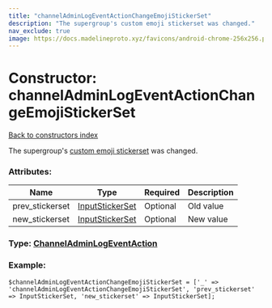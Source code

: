 ```yaml
---
title: "channelAdminLogEventActionChangeEmojiStickerSet"
description: "The supergroup's custom emoji stickerset was changed."
nav_exclude: true
image: https://docs.madelineproto.xyz/favicons/android-chrome-256x256.png
---
```

# Constructor: channelAdminLogEventActionChangeEmojiStickerSet  
[Back to constructors index](/API_docs/constructors/index.html)



The supergroup's [custom emoji stickerset](https://core.telegram.org/api/boost#setting-a-custom-emoji-stickerset-for-supergroups) was changed.

### Attributes:

| Name     |    Type       | Required | Description |
|----------|---------------|----------|-------------|
|prev\_stickerset|[InputStickerSet](/API_docs/types/InputStickerSet.html) | Optional|Old value|
|new\_stickerset|[InputStickerSet](/API_docs/types/InputStickerSet.html) | Optional|New value|



### Type: [ChannelAdminLogEventAction](/API_docs/types/ChannelAdminLogEventAction.html)


### Example:

```
$channelAdminLogEventActionChangeEmojiStickerSet = ['_' => 'channelAdminLogEventActionChangeEmojiStickerSet', 'prev_stickerset' => InputStickerSet, 'new_stickerset' => InputStickerSet];
```  
